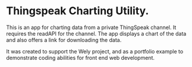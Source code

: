 # Thingspeak Charting Utility.

This is an app for charting data from a private ThingSpeak channel. It requires the readAPI for the channel. The app displays a chart of the data and also offers a link for downloading the data.

It was created to support the Wely project, and as a portfolio example to demonstrate coding abilities for front end web development.
